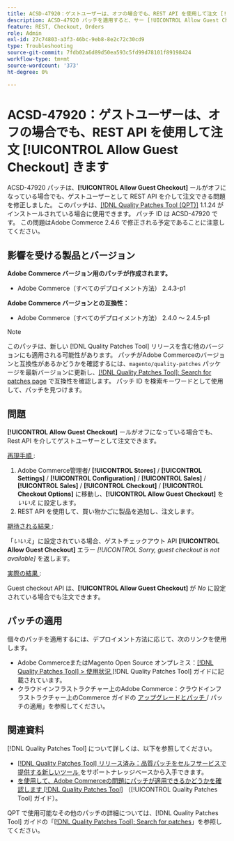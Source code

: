 ```yaml
---
title: ACSD-47920：ゲストユーザーは、オフの場合でも、REST API を使用して注文 [!UICONTROL Allow Guest Checkout] きます
description: ACSD-47920 パッチを適用すると、サー [!UICONTROL Allow Guest Checkout] スがオフになっている場合でも、ゲストユーザーとして REST API を介して注文できるAdobe Commerceの問題を修正できます。
feature: REST, Checkout, Orders
role: Admin
exl-id: 27c74803-a3f3-46bc-9eb8-8e2c72c30cd9
type: Troubleshooting
source-git-commit: 7fdb02a6d89d50ea593c5fd99d78101f89198424
workflow-type: tm+mt
source-wordcount: '373'
ht-degree: 0%

---
```


# ACSD-47920：ゲストユーザーは、オフの場合でも、REST API を使用して注文 **[!UICONTROL Allow Guest Checkout]** きます

ACSD-47920 パッチは、**[!UICONTROL Allow Guest Checkout]** ールがオフになっている場合でも、ゲストユーザーとして REST API を介して注文できる問題を修正しました。 このパッチは、[[!DNL Quality Patches Tool (QPT)]](https://experienceleague.adobe.com/ja/docs/commerce-operations/tools/quality-patches-tool/quality-patches-tool-to-self-serve-quality-patches) 1.1.24 がインストールされている場合に使用できます。 パッチ ID は ACSD-47920 です。 この問題はAdobe Commerce 2.4.6 で修正される予定であることに注意してください。

## 影響を受ける製品とバージョン

**Adobe Commerce バージョン用のパッチが作成されます。**

* Adobe Commerce（すべてのデプロイメント方法） 2.4.3-p1

**Adobe Commerce バージョンとの互換性：**

* Adobe Commerce（すべてのデプロイメント方法） 2.4.0 ～ 2.4.5-p1

>[!NOTE]
>
>このパッチは、新しい [!DNL Quality Patches Tool] リリースを含む他のバージョンにも適用される可能性があります。 パッチがAdobe Commerceのバージョンと互換性があるかどうかを確認するには、`magento/quality-patches` パッケージを最新バージョンに更新し、[[!DNL Quality Patches Tool]: Search for patches page](https://experienceleague.adobe.com/tools/commerce-quality-patches/index.html?lang=ja) で互換性を確認します。 パッチ ID を検索キーワードとして使用して、パッチを見つけます。

## 問題

**[!UICONTROL Allow Guest Checkout]** ールがオフになっている場合でも、Rest API を介してゲストユーザーとして注文できます。

<u> 再現手順 </u>:

1. Adobe Commerce管理者/ **[!UICONTROL Stores]** / **[!UICONTROL Settings]** / **[!UICONTROL Configuration]** / **[!UICONTROL Sales]** / **[!UICONTROL Sales]** / **[!UICONTROL Checkout]** / **[!UICONTROL Checkout Options]** に移動し、**[!UICONTROL Allow Guest Checkout]** を _いいえ_ に設定します。
1. REST API を使用して、買い物かごに製品を追加し、注文します。

<u> 期待される結果 </u>:

「_いいえ_」に設定されている場合、ゲストチェックアウト API **[!UICONTROL Allow Guest Checkout]** エラー *[!UICONTROL Sorry, guest checkout is not available]* を返します。

<u> 実際の結果 </u>:

Guest checkout API は、**[!UICONTROL Allow Guest Checkout]** が _No_ に設定されている場合でも注文できます。

## パッチの適用

個々のパッチを適用するには、デプロイメント方法に応じて、次のリンクを使用します。

* Adobe CommerceまたはMagento Open Source オンプレミス：[[!DNL Quality Patches Tool] > 使用状況 ](/help/tools/quality-patches-tool/usage.md) [!DNL Quality Patches Tool] ガイドに記載されています。
* クラウドインフラストラクチャー上のAdobe Commerce：クラウドインフラストラクチャー上のCommerce ガイドの [ アップグレードとパッチ ](https://experienceleague.adobe.com/docs/commerce-cloud-service/user-guide/develop/upgrade/apply-patches.html?lang=ja)/ パッチの適用」を参照してください。

## 関連資料

[!DNL Quality Patches Tool] について詳しくは、以下を参照してください。

* [[!DNL Quality Patches Tool]  リリース済み：品質パッチをセルフサービスで提供する新しいツール ](https://experienceleague.adobe.com/ja/docs/commerce-operations/tools/quality-patches-tool/quality-patches-tool-to-self-serve-quality-patches) をサポートナレッジベースから入手できます。
* [ を使用して、Adobe Commerceの問題にパッチが適用できるかどうかを確認します  [!DNL Quality Patches Tool]](/help/tools/quality-patches-tool/patches-available-in-qpt/check-patch-for-magento-issue-with-magento-quality-patches.md) （[!UICONTROL Quality Patches Tool] ガイド）。


QPT で使用可能なその他のパッチの詳細については、[!DNL Quality Patches Tool] ガイドの「[[!DNL Quality Patches Tool]: Search for patches](https://experienceleague.adobe.com/tools/commerce-quality-patches/index.html?lang=ja)」を参照してください。
